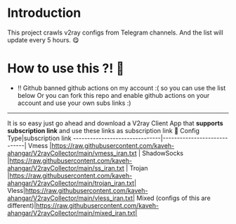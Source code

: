 # Introduction

This project crawls v2ray configs from Telegram channels. And the list will update every 5 hours. 😋

# How to use this ?! 🤔


- ‼ Github banned github actions on my account :( so you can use the list below Or you can fork this repo and enable github actions on your account and use your own subs links :) 
-------------------------------

It is so easy just go ahead and download a V2ray Client App that **supports subscription link** and use these links as subscription link 🤩
Config Type|subscription link
-------------------------------|-----------------------------|
Vmess         |https://raw.githubusercontent.com/kaveh-ahangar/V2rayCollector/main/vmess_iran.txt      |
ShadowSocks        |https://raw.githubusercontent.com/kaveh-ahangar/V2rayCollector/main/ss_iran.txt  |
Trojan |https://raw.githubusercontent.com/kaveh-ahangar/V2rayCollector/main/trojan_iran.txt|
Vless|https://raw.githubusercontent.com/kaveh-ahangar/V2rayCollector/main/vless_iran.txt|
Mixed (configs of this are different)|https://raw.githubusercontent.com/kaveh-ahangar/V2rayCollector/main/mixed_iran.txt|
